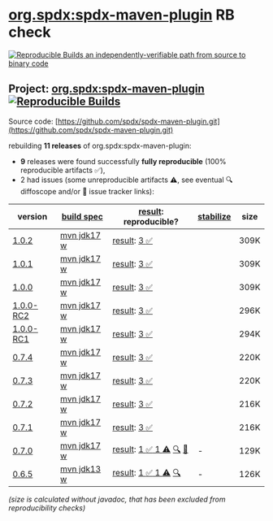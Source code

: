 [org.spdx:spdx-maven-plugin](https://central.sonatype.com/artifact/org.spdx/spdx-maven-plugin/versions) RB check
=======

[![Reproducible Builds](https://reproducible-builds.org/images/logos/rb.svg) an independently-verifiable path from source to binary code](https://reproducible-builds.org/)

## Project: [org.spdx:spdx-maven-plugin](https://central.sonatype.com/artifact/org.spdx/spdx-maven-plugin/versions) [![Reproducible Builds](https://img.shields.io/endpoint?url=https://raw.githubusercontent.com/jvm-repo-rebuild/reproducible-central/master/content/org/spdx/spdx-maven-plugin/badge.json)](https://github.com/jvm-repo-rebuild/reproducible-central/blob/master/content/org/spdx/spdx-maven-plugin/README.md)

Source code: [https://github.com/spdx/spdx-maven-plugin.git](https://github.com/spdx/spdx-maven-plugin.git)

rebuilding **11 releases** of org.spdx:spdx-maven-plugin:
- **9** releases were found successfully **fully reproducible** (100% reproducible artifacts :white_check_mark:),
- 2 had issues (some unreproducible artifacts :warning:, see eventual :mag: diffoscope and/or :memo: issue tracker links):

| version | [build spec](/BUILDSPEC.md) | [result](https://reproducible-builds.org/docs/jvm/): reproducible? | [stabilize](https://github.com/google/oss-rebuild/blob/main/cmd/stabilize/README.md) | size |
| -- | --------- | ------ | ------ | -- |
| [1.0.2](https://central.sonatype.com/artifact/org.spdx/spdx-maven-plugin/1.0.2/pom) | [mvn jdk17 w](spdx-maven-plugin-1.0.2.buildspec) | [result](spdx-maven-plugin-1.0.2.buildinfo): [3 :white_check_mark: ](spdx-maven-plugin-1.0.2.buildcompare) | | 309K |
| [1.0.1](https://central.sonatype.com/artifact/org.spdx/spdx-maven-plugin/1.0.1/pom) | [mvn jdk17 w](spdx-maven-plugin-1.0.1.buildspec) | [result](spdx-maven-plugin-1.0.1.buildinfo): [3 :white_check_mark: ](spdx-maven-plugin-1.0.1.buildcompare) | | 309K |
| [1.0.0](https://central.sonatype.com/artifact/org.spdx/spdx-maven-plugin/1.0.0/pom) | [mvn jdk17 w](spdx-maven-plugin-1.0.0.buildspec) | [result](spdx-maven-plugin-1.0.0.buildinfo): [3 :white_check_mark: ](spdx-maven-plugin-1.0.0.buildcompare) | | 309K |
| [1.0.0-RC2](https://central.sonatype.com/artifact/org.spdx/spdx-maven-plugin/1.0.0-RC2/pom) | [mvn jdk17 w](spdx-maven-plugin-1.0.0-RC2.buildspec) | [result](spdx-maven-plugin-1.0.0-RC2.buildinfo): [3 :white_check_mark: ](spdx-maven-plugin-1.0.0-RC2.buildcompare) | | 296K |
| [1.0.0-RC1](https://central.sonatype.com/artifact/org.spdx/spdx-maven-plugin/1.0.0-RC1/pom) | [mvn jdk17 w](spdx-maven-plugin-1.0.0-RC1.buildspec) | [result](spdx-maven-plugin-1.0.0-RC1.buildinfo): [3 :white_check_mark: ](spdx-maven-plugin-1.0.0-RC1.buildcompare) | | 294K |
| [0.7.4](https://central.sonatype.com/artifact/org.spdx/spdx-maven-plugin/0.7.4/pom) | [mvn jdk17 w](spdx-maven-plugin-0.7.4.buildspec) | [result](spdx-maven-plugin-0.7.4.buildinfo): [3 :white_check_mark: ](spdx-maven-plugin-0.7.4.buildcompare) | | 220K |
| [0.7.3](https://central.sonatype.com/artifact/org.spdx/spdx-maven-plugin/0.7.3/pom) | [mvn jdk17 w](spdx-maven-plugin-0.7.3.buildspec) | [result](spdx-maven-plugin-0.7.3.buildinfo): [3 :white_check_mark: ](spdx-maven-plugin-0.7.3.buildcompare) | | 220K |
| [0.7.2](https://central.sonatype.com/artifact/org.spdx/spdx-maven-plugin/0.7.2/pom) | [mvn jdk17 w](spdx-maven-plugin-0.7.2.buildspec) | [result](spdx-maven-plugin-0.7.2.buildinfo): [3 :white_check_mark: ](spdx-maven-plugin-0.7.2.buildcompare) | | 216K |
| [0.7.1](https://central.sonatype.com/artifact/org.spdx/spdx-maven-plugin/0.7.1/pom) | [mvn jdk17 w](spdx-maven-plugin-0.7.1.buildspec) | [result](spdx-maven-plugin-0.7.1.buildinfo): [3 :white_check_mark: ](spdx-maven-plugin-0.7.1.buildcompare) | | 216K |
| [0.7.0](https://central.sonatype.com/artifact/org.spdx/spdx-maven-plugin/0.7.0/pom) | [mvn jdk17 w](spdx-maven-plugin-0.7.0.buildspec) | [result](spdx-maven-plugin-0.7.0.buildinfo): [1 :white_check_mark:  1 :warning:](spdx-maven-plugin-0.7.0.buildcompare) [:mag:](spdx-maven-plugin-0.7.0.diffoscope) [:memo:](https://github.com/spdx/spdx-maven-plugin/pull/125) | - | 129K |
| [0.6.5](https://central.sonatype.com/artifact/org.spdx/spdx-maven-plugin/0.6.5/pom) | [mvn jdk13 w](spdx-maven-plugin-0.6.5.buildspec) | [result](spdx-maven-plugin-0.6.5.buildinfo): [1 :white_check_mark:  1 :warning:](spdx-maven-plugin-0.6.5.buildcompare) [:mag:](spdx-maven-plugin-0.6.5.diffoscope) | - | 126K |

<i>(size is calculated without javadoc, that has been excluded from reproducibility checks)</i>
